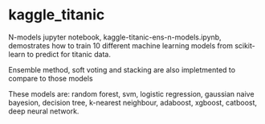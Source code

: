 # kaggle_titanic

N-models jupyter notebook, kaggle-titanic-ens-n-models.ipynb, demostrates how to train 10 different machine learning models from scikit-learn to predict for titanic data.

Ensemble method, soft voting and stacking are also impletmented to compare to those models 

These models are: random forest, svm, logistic regression, gaussian naive bayesion, decision tree, k-nearest neighbour, adaboost, xgboost, catboost, deep neural network.
